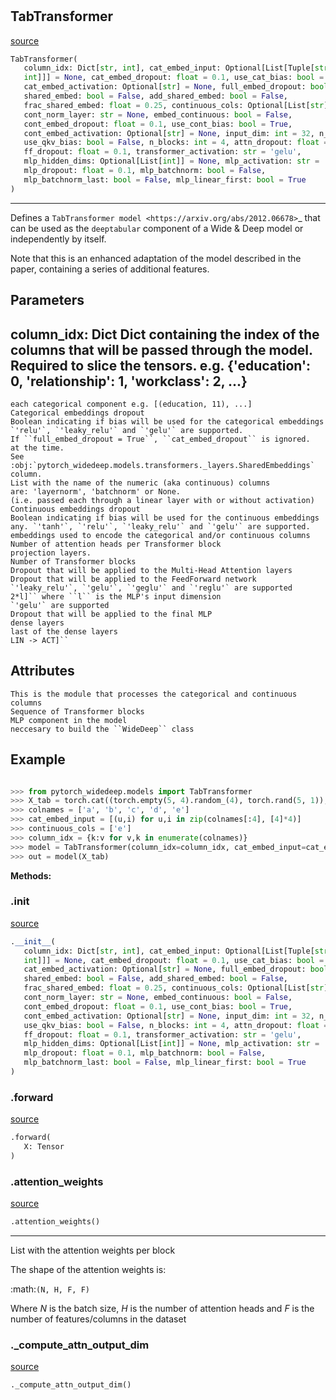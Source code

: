 #


## TabTransformer
[source](https://github.com/jrzaurin/pytorch-widedeep/blob/master/pytorch_widedeep/models/tabular/transformers/tab_transformer.py/#L14)
```python 
TabTransformer(
   column_idx: Dict[str, int], cat_embed_input: Optional[List[Tuple[str,
   int]]] = None, cat_embed_dropout: float = 0.1, use_cat_bias: bool = False,
   cat_embed_activation: Optional[str] = None, full_embed_dropout: bool = False,
   shared_embed: bool = False, add_shared_embed: bool = False,
   frac_shared_embed: float = 0.25, continuous_cols: Optional[List[str]] = None,
   cont_norm_layer: str = None, embed_continuous: bool = False,
   cont_embed_dropout: float = 0.1, use_cont_bias: bool = True,
   cont_embed_activation: Optional[str] = None, input_dim: int = 32, n_heads: int = 8,
   use_qkv_bias: bool = False, n_blocks: int = 4, attn_dropout: float = 0.2,
   ff_dropout: float = 0.1, transformer_activation: str = 'gelu',
   mlp_hidden_dims: Optional[List[int]] = None, mlp_activation: str = 'relu',
   mlp_dropout: float = 0.1, mlp_batchnorm: bool = False,
   mlp_batchnorm_last: bool = False, mlp_linear_first: bool = True
)
```


---
Defines a `TabTransformer model <https://arxiv.org/abs/2012.06678>`_ that
can be used as the ``deeptabular`` component of a Wide & Deep model or
independently by itself.

Note that this is an enhanced adaptation of the model described in the
paper, containing a series of additional features.

Parameters
----------
column_idx: Dict
Dict containing the index of the columns that will be passed through
the model. Required to slice the tensors. e.g.
{'education': 0, 'relationship': 1, 'workclass': 2, ...}
---
    each categorical component e.g. [(education, 11), ...]
    Categorical embeddings dropout
    Boolean indicating if bias will be used for the categorical embeddings
    `'relu'`, `'leaky_relu'` and `'gelu'` are supported.
    If ``full_embed_dropout = True``, ``cat_embed_dropout`` is ignored.
    at the time.
    See :obj:`pytorch_widedeep.models.transformers._layers.SharedEmbeddings`
    column.
    List with the name of the numeric (aka continuous) columns
    are: 'layernorm', 'batchnorm' or None.
    (i.e. passed each through a linear layer with or without activation)
    Continuous embeddings dropout
    Boolean indicating if bias will be used for the continuous embeddings
    any. `'tanh'`, `'relu'`, `'leaky_relu'` and `'gelu'` are supported.
    embeddings used to encode the categorical and/or continuous columns
    Number of attention heads per Transformer block
    projection layers.
    Number of Transformer blocks
    Dropout that will be applied to the Multi-Head Attention layers
    Dropout that will be applied to the FeedForward network
    `'leaky_relu'`, `'gelu'`, `'geglu'` and `'reglu'` are supported
    2*l]`` where ``l`` is the MLP's input dimension
    `'gelu'` are supported
    Dropout that will be applied to the final MLP
    dense layers
    last of the dense layers
    LIN -> ACT]``

Attributes
----------
    This is the module that processes the categorical and continuous columns
    Sequence of Transformer blocks
    MLP component in the model
    neccesary to build the ``WideDeep`` class

Example
--------

```python

>>> from pytorch_widedeep.models import TabTransformer
>>> X_tab = torch.cat((torch.empty(5, 4).random_(4), torch.rand(5, 1)), axis=1)
>>> colnames = ['a', 'b', 'c', 'd', 'e']
>>> cat_embed_input = [(u,i) for u,i in zip(colnames[:4], [4]*4)]
>>> continuous_cols = ['e']
>>> column_idx = {k:v for v,k in enumerate(colnames)}
>>> model = TabTransformer(column_idx=column_idx, cat_embed_input=cat_embed_input, continuous_cols=continuous_cols)
>>> out = model(X_tab)
```


**Methods:**


### .__init__
[source](https://github.com/jrzaurin/pytorch-widedeep/blob/master/pytorch_widedeep/models/tabular/transformers/tab_transformer.py/#L135)
```python
.__init__(
   column_idx: Dict[str, int], cat_embed_input: Optional[List[Tuple[str,
   int]]] = None, cat_embed_dropout: float = 0.1, use_cat_bias: bool = False,
   cat_embed_activation: Optional[str] = None, full_embed_dropout: bool = False,
   shared_embed: bool = False, add_shared_embed: bool = False,
   frac_shared_embed: float = 0.25, continuous_cols: Optional[List[str]] = None,
   cont_norm_layer: str = None, embed_continuous: bool = False,
   cont_embed_dropout: float = 0.1, use_cont_bias: bool = True,
   cont_embed_activation: Optional[str] = None, input_dim: int = 32, n_heads: int = 8,
   use_qkv_bias: bool = False, n_blocks: int = 4, attn_dropout: float = 0.2,
   ff_dropout: float = 0.1, transformer_activation: str = 'gelu',
   mlp_hidden_dims: Optional[List[int]] = None, mlp_activation: str = 'relu',
   mlp_dropout: float = 0.1, mlp_batchnorm: bool = False,
   mlp_batchnorm_last: bool = False, mlp_linear_first: bool = True
)
```


### .forward
[source](https://github.com/jrzaurin/pytorch-widedeep/blob/master/pytorch_widedeep/models/tabular/transformers/tab_transformer.py/#L247)
```python
.forward(
   X: Tensor
)
```


### .attention_weights
[source](https://github.com/jrzaurin/pytorch-widedeep/blob/master/pytorch_widedeep/models/tabular/transformers/tab_transformer.py/#L273)
```python
.attention_weights()
```

---
List with the attention weights per block

The shape of the attention weights is:

:math:`(N, H, F, F)`

Where *N* is the batch size, *H* is the number of attention heads
and *F* is the number of features/columns in the dataset

### ._compute_attn_output_dim
[source](https://github.com/jrzaurin/pytorch-widedeep/blob/master/pytorch_widedeep/models/tabular/transformers/tab_transformer.py/#L285)
```python
._compute_attn_output_dim()
```

